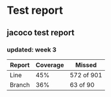 # Test report

## jacoco test report 

### updated: week 3

| Report          | Coverage | Missed        |
|-----------------|----------|---------------|
| Line   | 45%      | 572 of 901     |
| Branch | 36%      | 63 of 90       |
